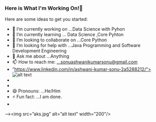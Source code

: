 ### Here is What I'm Working On!👋



Here are some ideas to get you started:

- 🔭 I’m currently working on ...Data Science with Pyhon
- 🌱 I’m currently learning ... Data Science ,Core Pyhton
- 👯 I’m looking to collaborate on ...Core Python
- 🤔 I’m looking for help with ...Java Programming and Software Development Engineering
- 💬 Ask me about ...Anything
- 📫 How to reach me: ...sonuashwanikumarsonu@gmail.com
-   ”https://www.linkedin.com/in/ashwani-kumar-sonu-2a5288212/"> ![alt text](https://img.shields.io/badge/-LinkedIn-0e76a8?style=plastic&logo=linkedIn)</a>
-  
-
- 😄 Pronouns: ...He/Him
- ⚡ Fun fact: ...I am done.
-
--><img src=”aks.jpg” alt=”alt text” width=”200"/>
